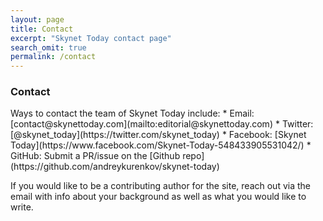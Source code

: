 ```yaml
---
layout: page
title: Contact
excerpt: "Skynet Today contact page"
search_omit: true
permalink: /contact
---
```

<h3 class="page-title">Contact</h3>
Ways to contact the team of Skynet Today include:
 * Email: [contact@skynettoday.com](mailto:editorial@skynettoday.com)
 * Twitter: [@skynet_today](https://twitter.com/skynet_today)
 * Facebook: [Skynet Today](https://www.facebook.com/Skynet-Today-548433905531042/)
 * GitHub: Submit a PR/issue on the [Github repo](https://github.com/andreykurenkov/skynet-today)
 
If you would like to be a contributing author for the site, reach out via the email with info about
your background as well as what you would like to write. 
